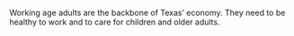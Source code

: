 Working age adults are the backbone of Texas’ economy. They need to be healthy to work and to care for children and older adults.
